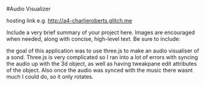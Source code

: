 #Audio Visualizer

hosting link e.g. http://a4-charlieroberts.glitch.me

Include a very brief summary of your project here. Images are encouraged when needed, along with concise, high-level text. Be sure to include:

the goal of this application was to use three.js to make an audio visualiser of a sond. Three.js is very complicated so I ran into a lot of errors with syncing the audio up with the 3d object, as well as having tweakpane edit attributes of the object. Also once the audio was synced with the music there wasnt much I could do, so it only rotates.
